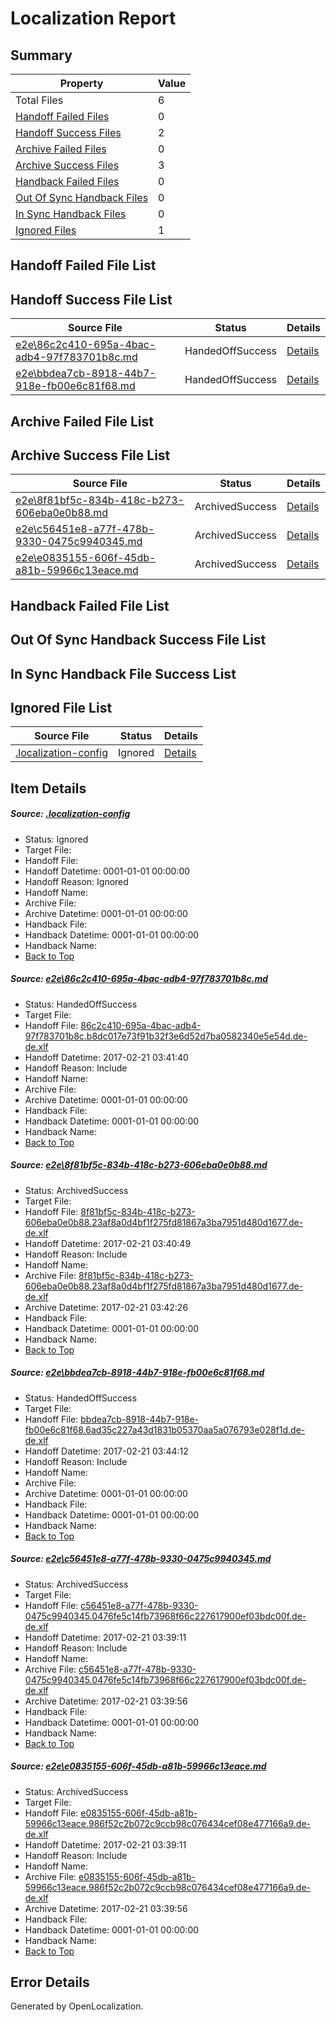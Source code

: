 # <a name='report-top'></a> Localization Report

## Summary
 Property | Value 
 -------- | ----- 
 Total Files | 6
[ Handoff Failed Files ](#handoff-failed-list)| 0
[ Handoff Success Files ](#handoff-success-list)| 2
[ Archive Failed Files ](#archive-failed-list)| 0
[ Archive Success Files ](#archive-success-list)| 3
[ Handback Failed Files ](#handback-failed-list)| 0
[ Out Of Sync Handback Files ](#outofsync-handback-success-list)| 0
[ In Sync Handback Files ](#insync-handback-success-list)| 0
[ Ignored Files ](#ignored-list)| 1

## <a name='handoff-failed-list'></a> Handoff Failed File List

## <a name='handoff-success-list'></a> Handoff Success File List
 Source File | Status | Details 
 ----------- | ------ | ------- 
 [e2e\86c2c410-695a-4bac-adb4-97f783701b8c.md](https://github.com/OpenLocalizationTestOrg/ol-test4/blob/a96e1fd4501398a0d7a683117f142f968950f71d/e2e/86c2c410-695a-4bac-adb4-97f783701b8c.md) | HandedOffSuccess | [Details](#d3460621440f2a61e08f324f9bc52bf1b356fe291)
 [e2e\bbdea7cb-8918-44b7-918e-fb00e6c81f68.md](https://github.com/OpenLocalizationTestOrg/ol-test4/blob/494e729a0dc648da605af2759ef403856318cda4/e2e/bbdea7cb-8918-44b7-918e-fb00e6c81f68.md) | HandedOffSuccess | [Details](#ad182b480f87836a63d3636fb8e73c877458abc73)

## <a name='archive-failed-list'></a> Archive Failed File List

## <a name='archive-success-list'></a> Archive Success File List
 Source File | Status | Details 
 ----------- | ------ | ------- 
 [e2e\8f81bf5c-834b-418c-b273-606eba0e0b88.md](https://github.com/OpenLocalizationTestOrg/ol-test4/blob/6d700ed9d579b1c38464602435629c43fd860fde/e2e/8f81bf5c-834b-418c-b273-606eba0e0b88.md) | ArchivedSuccess | [Details](#44f79b74a8a64fb5b7cab2f193ba3efbc538090a2)
 [e2e\c56451e8-a77f-478b-9330-0475c9940345.md](https://github.com/OpenLocalizationTestOrg/ol-test4/blob/36ec909d317b35f23ebdb4fae36cb01588bcaaa4/e2e/c56451e8-a77f-478b-9330-0475c9940345.md) | ArchivedSuccess | [Details](#d809155803e23b4c1d8a5aad5b7d6940a39b19084)
 [e2e\e0835155-606f-45db-a81b-59966c13eace.md](https://github.com/OpenLocalizationTestOrg/ol-test4/blob/36ec909d317b35f23ebdb4fae36cb01588bcaaa4/e2e/e0835155-606f-45db-a81b-59966c13eace.md) | ArchivedSuccess | [Details](#081b1fe782fd9db624284dd756b1ec2d1757d7c65)

## <a name='handback-failed-list'></a> Handback Failed File List

## <a name='outofsync-handback-success-list'></a> Out Of Sync Handback Success File List

## <a name='insync-handback-success-list'></a> In Sync Handback File Success List

## <a name='ignored-list'></a> Ignored File List
 Source File | Status | Details 
 ----------- | ------ | ------- 
 [.localization-config](https://github.com/OpenLocalizationTestOrg/ol-test4/blob/494e729a0dc648da605af2759ef403856318cda4/.localization-config) | Ignored | [Details](#cb0632cf59c1387fc1742bfb9fa3c47f87e2e5c90)

## Item Details
##### <a name='cb0632cf59c1387fc1742bfb9fa3c47f87e2e5c90'></a> Source: [.localization-config](https://github.com/OpenLocalizationTestOrg/ol-test4/blob/494e729a0dc648da605af2759ef403856318cda4/.localization-config)
* Status: Ignored
* Target File: 
* Handoff File: 
* Handoff Datetime: 0001-01-01 00:00:00
* Handoff Reason: Ignored
* Handoff Name: 
* Archive File: 
* Archive Datetime: 0001-01-01 00:00:00
* Handback File: 
* Handback Datetime: 0001-01-01 00:00:00
* Handback Name: 
* [Back to Top](#report-top)

##### <a name='d3460621440f2a61e08f324f9bc52bf1b356fe291'></a> Source: [e2e\86c2c410-695a-4bac-adb4-97f783701b8c.md](https://github.com/OpenLocalizationTestOrg/ol-test4/blob/a96e1fd4501398a0d7a683117f142f968950f71d/e2e/86c2c410-695a-4bac-adb4-97f783701b8c.md)
* Status: HandedOffSuccess
* Target File: 
* Handoff File: [86c2c410-695a-4bac-adb4-97f783701b8c.b8dc017e73f91b32f3e6d52d7ba0582340e5e54d.de-de.xlf](https://github.com/OpenLocalizationTestOrg/ol-test4-handoff/blob/0c6179a88792ffae6b02aad3621dba6651507364/ol-handoff/OpenLocalizationTestOrg/ol-test4-dede/xinjiang/ht/86c2c410-695a-4bac-adb4-97f783701b8c.b8dc017e73f91b32f3e6d52d7ba0582340e5e54d.de-de.xlf)
* Handoff Datetime: 2017-02-21 03:41:40
* Handoff Reason: Include
* Handoff Name: 
* Archive File: 
* Archive Datetime: 0001-01-01 00:00:00
* Handback File: 
* Handback Datetime: 0001-01-01 00:00:00
* Handback Name: 
* [Back to Top](#report-top)

##### <a name='44f79b74a8a64fb5b7cab2f193ba3efbc538090a2'></a> Source: [e2e\8f81bf5c-834b-418c-b273-606eba0e0b88.md](https://github.com/OpenLocalizationTestOrg/ol-test4/blob/6d700ed9d579b1c38464602435629c43fd860fde/e2e/8f81bf5c-834b-418c-b273-606eba0e0b88.md)
* Status: ArchivedSuccess
* Target File: 
* Handoff File: [8f81bf5c-834b-418c-b273-606eba0e0b88.23af8a0d4bf1f275fd81867a3ba7951d480d1677.de-de.xlf](https://github.com/OpenLocalizationTestOrg/ol-test4-handoff/blob/67dd837ea26a2281081419026be70cfdcb0f64bb/ol-handoff/OpenLocalizationTestOrg/ol-test4-dede/xinjiang/ht/8f81bf5c-834b-418c-b273-606eba0e0b88.23af8a0d4bf1f275fd81867a3ba7951d480d1677.de-de.xlf)
* Handoff Datetime: 2017-02-21 03:40:49
* Handoff Reason: Include
* Handoff Name: 
* Archive File: [8f81bf5c-834b-418c-b273-606eba0e0b88.23af8a0d4bf1f275fd81867a3ba7951d480d1677.de-de.xlf](https://github.com/OpenLocalizationTestOrg/ol-test4-handoff/blob/eeaf32ca5c046c82189c00d3ce978bcca5e42aa2/ol-archive/OpenLocalizationTestOrg/ol-test4-dede/xinjiang/ht/8f81bf5c-834b-418c-b273-606eba0e0b88.23af8a0d4bf1f275fd81867a3ba7951d480d1677.de-de.xlf)
* Archive Datetime: 2017-02-21 03:42:26
* Handback File: 
* Handback Datetime: 0001-01-01 00:00:00
* Handback Name: 
* [Back to Top](#report-top)

##### <a name='ad182b480f87836a63d3636fb8e73c877458abc73'></a> Source: [e2e\bbdea7cb-8918-44b7-918e-fb00e6c81f68.md](https://github.com/OpenLocalizationTestOrg/ol-test4/blob/494e729a0dc648da605af2759ef403856318cda4/e2e/bbdea7cb-8918-44b7-918e-fb00e6c81f68.md)
* Status: HandedOffSuccess
* Target File: 
* Handoff File: [bbdea7cb-8918-44b7-918e-fb00e6c81f68.6ad35c227a43d1831b05370aa5a076793e028f1d.de-de.xlf](https://github.com/OpenLocalizationTestOrg/ol-test4-handoff/blob/d217ca36605998a493aa86a8454ba1d95e466c6a/ol-handoff/OpenLocalizationTestOrg/ol-test4-dede/xinjiang/ht/bbdea7cb-8918-44b7-918e-fb00e6c81f68.6ad35c227a43d1831b05370aa5a076793e028f1d.de-de.xlf)
* Handoff Datetime: 2017-02-21 03:44:12
* Handoff Reason: Include
* Handoff Name: 
* Archive File: 
* Archive Datetime: 0001-01-01 00:00:00
* Handback File: 
* Handback Datetime: 0001-01-01 00:00:00
* Handback Name: 
* [Back to Top](#report-top)

##### <a name='d809155803e23b4c1d8a5aad5b7d6940a39b19084'></a> Source: [e2e\c56451e8-a77f-478b-9330-0475c9940345.md](https://github.com/OpenLocalizationTestOrg/ol-test4/blob/36ec909d317b35f23ebdb4fae36cb01588bcaaa4/e2e/c56451e8-a77f-478b-9330-0475c9940345.md)
* Status: ArchivedSuccess
* Target File: 
* Handoff File: [c56451e8-a77f-478b-9330-0475c9940345.0476fe5c14fb73968f66c227617900ef03bdc00f.de-de.xlf](https://github.com/OpenLocalizationTestOrg/ol-test4-handoff/blob/0e1f745f0f5214ef0ac04ce38f33c94135c3fea9/ol-handoff/OpenLocalizationTestOrg/ol-test4-dede/xinjiang/ht/c56451e8-a77f-478b-9330-0475c9940345.0476fe5c14fb73968f66c227617900ef03bdc00f.de-de.xlf)
* Handoff Datetime: 2017-02-21 03:39:11
* Handoff Reason: Include
* Handoff Name: 
* Archive File: [c56451e8-a77f-478b-9330-0475c9940345.0476fe5c14fb73968f66c227617900ef03bdc00f.de-de.xlf](https://github.com/OpenLocalizationTestOrg/ol-test4-handoff/blob/d6b07d4c97177e1a8904510899b42bd0e31802b7/ol-archive/OpenLocalizationTestOrg/ol-test4-dede/xinjiang/ht/c56451e8-a77f-478b-9330-0475c9940345.0476fe5c14fb73968f66c227617900ef03bdc00f.de-de.xlf)
* Archive Datetime: 2017-02-21 03:39:56
* Handback File: 
* Handback Datetime: 0001-01-01 00:00:00
* Handback Name: 
* [Back to Top](#report-top)

##### <a name='081b1fe782fd9db624284dd756b1ec2d1757d7c65'></a> Source: [e2e\e0835155-606f-45db-a81b-59966c13eace.md](https://github.com/OpenLocalizationTestOrg/ol-test4/blob/36ec909d317b35f23ebdb4fae36cb01588bcaaa4/e2e/e0835155-606f-45db-a81b-59966c13eace.md)
* Status: ArchivedSuccess
* Target File: 
* Handoff File: [e0835155-606f-45db-a81b-59966c13eace.986f52c2b072c9ccb98c076434cef08e477166a9.de-de.xlf](https://github.com/OpenLocalizationTestOrg/ol-test4-handoff/blob/0e1f745f0f5214ef0ac04ce38f33c94135c3fea9/ol-handoff/OpenLocalizationTestOrg/ol-test4-dede/xinjiang/ht/e0835155-606f-45db-a81b-59966c13eace.986f52c2b072c9ccb98c076434cef08e477166a9.de-de.xlf)
* Handoff Datetime: 2017-02-21 03:39:11
* Handoff Reason: Include
* Handoff Name: 
* Archive File: [e0835155-606f-45db-a81b-59966c13eace.986f52c2b072c9ccb98c076434cef08e477166a9.de-de.xlf](https://github.com/OpenLocalizationTestOrg/ol-test4-handoff/blob/d6b07d4c97177e1a8904510899b42bd0e31802b7/ol-archive/OpenLocalizationTestOrg/ol-test4-dede/xinjiang/ht/e0835155-606f-45db-a81b-59966c13eace.986f52c2b072c9ccb98c076434cef08e477166a9.de-de.xlf)
* Archive Datetime: 2017-02-21 03:39:56
* Handback File: 
* Handback Datetime: 0001-01-01 00:00:00
* Handback Name: 
* [Back to Top](#report-top)


## Error Details

Generated by OpenLocalization.
